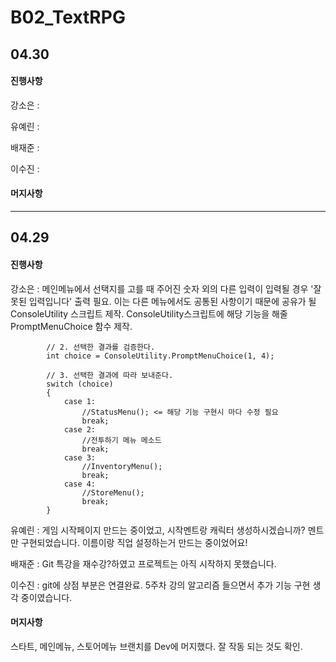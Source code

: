 # B02_TextRPG

## 04.30
#### 진행사항
강소은 : 

유예린 : 

배재준 : 

이수진 : 

#### 머지사항

---
 
## 04.29
#### 진행사항
강소은 : 메인메뉴에서 선택지를 고를 때 주어진 숫자 외의 다른 입력이 입력될 경우 '잘못된 입력입니다' 출력 필요.
이는 다른 메뉴에서도 공통된 사항이기 때문에 공유가 될 ConsoleUtility 스크립트 제작. ConsoleUtility스크립트에 해당 기능을 해줄 PromptMenuChoice 함수 제작.
         
            // 2. 선택한 결과를 검증한다.
            int choice = ConsoleUtility.PromptMenuChoice(1, 4);

            // 3. 선택한 결과에 따라 보내준다.
            switch (choice)
            {
                case 1:
                    //StatusMenu(); <= 해당 기능 구현시 마다 수정 필요
                    break;
                case 2:
                    //전투하기 메뉴 메소드
                    break;
                case 3:
                    //InventoryMenu();
                    break;
                case 4:
                    //StoreMenu();
                    break;
            }

유예린 : 게임 시작페이지 만드는 중이었고, 시작멘트랑 캐릭터 생성하시겠습니까? 멘트만 구현되었습니다. 이름이랑 직업 설정하는거 만드는 중이었어요!

배재준 : Git 특강을 재수강?하였고 프로젝트는 아직 시작하지 못했습니다.

이수진 : git에 상점 부분은 연결완료. 5주차 강의 알고리즘 들으면서 추가 기능 구현 생각 중이였습니다.

#### 머지사항
스타트, 메인메뉴, 스토어메뉴 브랜치를 Dev에 머지했다. 잘 작동 되는 것도 확인.
